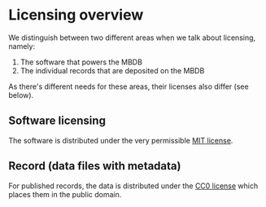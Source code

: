 # Licensing overview

We distinguish between two different areas when we talk about licensing, namely:

 1. The software that powers the MBDB
 2. The individual records that are deposited on the MBDB

As there's different needs for these areas, their licenses also differ (see below).

## Software licensing

The software is distributed under the very permissible [MIT license](https://github.com/Molecular-Biophysics-Database/mbdb-app/blob/development/LICENSE).

## Record (data files with metadata)

For published records, the data is distributed under the [CC0 license](https://creativecommons.org/publicdomain/zero/1.0/) which places them in the public domain.
